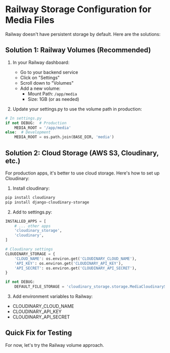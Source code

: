 # Railway Storage Configuration for Media Files

Railway doesn't have persistent storage by default. Here are the solutions:

## Solution 1: Railway Volumes (Recommended)

1. In your Railway dashboard:
   - Go to your backend service
   - Click on "Settings"
   - Scroll down to "Volumes"
   - Add a new volume:
     - Mount Path: `/app/media`
     - Size: 1GB (or as needed)

2. Update your settings.py to use the volume path in production:

```python
# In settings.py
if not DEBUG:  # Production
    MEDIA_ROOT = '/app/media'
else:  # Development
    MEDIA_ROOT = os.path.join(BASE_DIR, 'media')
```

## Solution 2: Cloud Storage (AWS S3, Cloudinary, etc.)

For production apps, it's better to use cloud storage. Here's how to set up Cloudinary:

1. Install cloudinary:
```bash
pip install cloudinary
pip install django-cloudinary-storage
```

2. Add to settings.py:
```python
INSTALLED_APPS = [
    # ... other apps
    'cloudinary_storage',
    'cloudinary',
]

# Cloudinary settings
CLOUDINARY_STORAGE = {
    'CLOUD_NAME': os.environ.get('CLOUDINARY_CLOUD_NAME'),
    'API_KEY': os.environ.get('CLOUDINARY_API_KEY'),
    'API_SECRET': os.environ.get('CLOUDINARY_API_SECRET'),
}

if not DEBUG:
    DEFAULT_FILE_STORAGE = 'cloudinary_storage.storage.MediaCloudinaryStorage'
```

3. Add environment variables to Railway:
- CLOUDINARY_CLOUD_NAME
- CLOUDINARY_API_KEY  
- CLOUDINARY_API_SECRET

## Quick Fix for Testing

For now, let's try the Railway volume approach.
